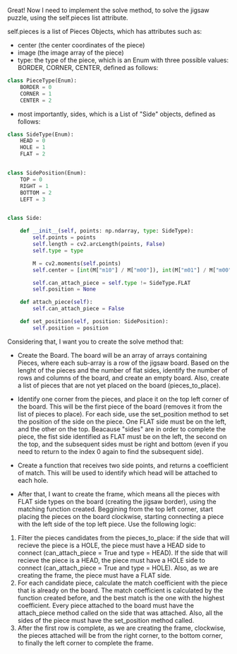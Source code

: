 <!-- Edite o arquivo "jigsaw.py", mais especificamente a função "solve"
A classe "jigsaw" tem referência a todas as peças do quebra cabeça, todas as peças estão classificadas com os três tipos possíveis.
As peças tem informação sobre os 4 cantos, e cada canto possui informação sobre seu tipo e sobre seu contorno (que é um conjunto de pontos)
A funçao "solve" deve utilizar essas informações disponíveis para resolver o quebra cabeça, pode retornar a solução do jeito que achar melhor,
podemos arrumar esse output depois. -->

Great! Now I need to implement the solve method, to solve the jigsaw puzzle, using the self.pieces list attribute.

self.pieces is a list of Pieces Objects, which has attributes such as:

- center (the center coordinates of the piece)
- image (the image array of the piece)
- type: the type of the piece, which is an Enum with three possible values: BORDER, CORNER, CENTER, defined as follows:

```python
class PieceType(Enum):
    BORDER = 0
    CORNER = 1
    CENTER = 2
```

- most importantly, sides, which is a List of "Side" objects, defined as follows:

```python
class SideType(Enum):
    HEAD = 0
    HOLE = 1
    FLAT = 2


class SidePosition(Enum):
    TOP = 0
    RIGHT = 1
    BOTTOM = 2
    LEFT = 3


class Side:

    def __init__(self, points: np.ndarray, type: SideType):
        self.points = points
        self.length = cv2.arcLength(points, False)
        self.type = type

        M = cv2.moments(self.points)
        self.center = [int(M["m10"] / M["m00"]), int(M["m01"] / M["m00"])]

        self.can_attach_piece = self.type != SideType.FLAT
        self.position = None

    def attach_piece(self):
        self.can_attach_piece = False

    def set_position(self, position: SidePosition):
        self.position = position

```

Considering that, I want you to create the solve method that:

- Create the Board. The board will be an array of arrays containing Pieces, where each sub-array is a row of the jigsaw board. Based on the lenght of the pieces and the number of flat sides, identify the number of rows and columns of the board, and create an empty board. Also, create a list of pieces that are not yet placed on the board (pieces_to_place).

- Identify one corner from the pieces, and place it on the top left corner of the board. This will be the first piece of the board (removes it from the list of pieces to place). For each side, use the set_position method to set the position of the side on the piece. One FLAT side must be on the left, and the other on the top. Beacause "sides" are in order to complete the piece, the fist side identified as FLAT must be on the left, the second on the top, and the subsequent sides must be right and bottom (even if you need to return to the index 0 again to find the subsequent side).

- Create a function that receives two side points, and returns a coefficient of match. This will be used to identify which head will be attached to each hole.

- After that, I want to create the frame, which means all the pieces with FLAT side types on the board (creating the jigsaw border), using the matching function created. Beggining from the top left corner, start placing the pieces on the board clockwise, starting connecting a piece with the left side of the top left piece. Use the following logic:

1. Filter the pieces candidates from the pieces_to_place: if the side that will recieve the piece is a HOLE, the piece must have a HEAD side to connect (can_attach_piece = True and type = HEAD). If the side that will recieve the piece is a HEAD, the piece must have a HOLE side to connect (can_attach_piece = True and type = HOLE). Also, as we are creating the frame, the piece must have a FLAT side.
2. For each candidate piece, calculate the match coefficient with the piece that is already on the board. The match coefficient is calculated by the function created before, and the best match is the one with the highest coefficient. Every piece attached to the board must have the attach_piece method called on the side that was attached. Also, all the sides of the piece must have the set_position method called.
3. After the first row is complete, as we are creating the frame, clockwise, the pieces attached will be from the right corner, to the bottom corner, to finally the left corner to complete the frame.
